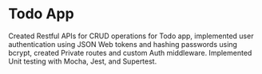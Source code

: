 # Todo App

Created Restful APIs for CRUD operations for Todo app, implemented user authentication using JSON Web tokens and hashing passwords using bcrypt, created Private routes and custom Auth middleware.
Implemented Unit testing with Mocha, Jest, and Supertest.
